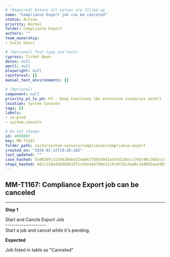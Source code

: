 ```yaml
---
# (Required) Ensure all values are filled up
name: "Compliance Export job can be canceled"
status: Active
priority: Normal
folder: Compliance Export
authors: ""
team_ownership: 
- Suite Users

# (Optional) Test type and tools
cypress: Ticket Open
detox: null
mmctl: null
playwright: null
rainforest: []
manual_test_environments: []

# (Optional)
component: null
priority_p1_to_p4: P3 - Deep Functions (Do extensive scenarios work?)
location: System Console
tags: []
labels: 
- se-prod
- system-console

# Do not change
id: 4058897
key: MM-T1167
folder_path: suite/system-console/compliance/compliance-export
created_on: "2020-01-22T19:26:28Z"
last_updated: ""
case_hashed: 55d02b5c317d43debd22ea6677bb43943adc63226ccc785c96c34b5ccda602e7c06d589a864cb42d36800612124ed17a
steps_hashed: 401c320a43b80db1971c43e3e6799e11c9c9732c4ad0c3a00d5aed3652da875054777c974ba418ecc3de037ff952ff3e
---
```


## MM-T1167: Compliance Export job can be canceled

---

**Step 1**

Start and Cancle Export Job\
\--------------------\
Start a job and cancel while it's pending.

**Expected**

Job listed in table as "Canceled"
